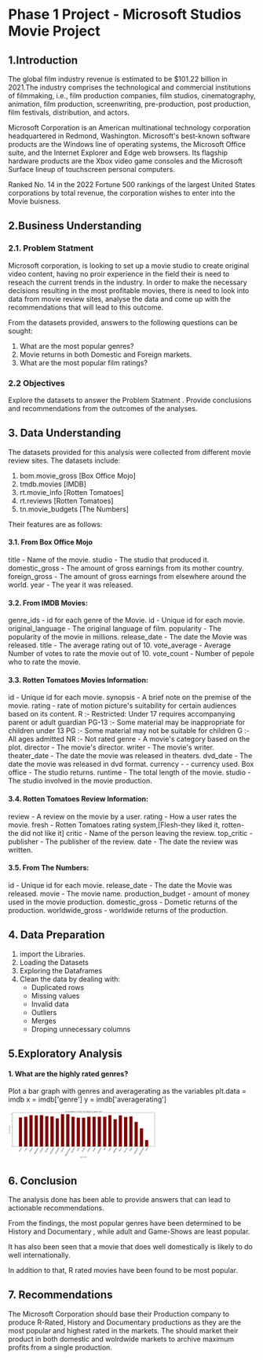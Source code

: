 # Phase 1 Project - Microsoft Studios Movie Project
## 1.Introduction
The global film industry revenue is estimated to be $101.22 billion in 2021.The industry comprises the technological and commercial institutions of filmmaking, i.e., film production companies, film studios, cinematography, animation, film production, screenwriting, pre-production, post production, film festivals, distribution, and actors.

Microsoft Corporation is an American multinational technology corporation headquartered in Redmond, Washington. Microsoft's best-known software products are the Windows line of operating systems, the Microsoft Office suite, and the Internet Explorer and Edge web browsers. Its flagship hardware products are the Xbox video game consoles and the Microsoft Surface lineup of touchscreen personal computers.

Ranked No. 14 in the 2022 Fortune 500 rankings of the largest United States corporations by total revenue, the corporation wishes to enter into the Movie buisness.

## 2.Business Understanding
### 2.1. Problem Statment
Microsoft corporation, is looking to set up a movie studio to create original video content, having no proir experience in the field their is need to reseach the current trends in the industry. In order to make the necessary decisions resulting in the most profitable movies, there is need to look into data from movie review sites, analyse the data and come up with the recommendations that will lead to this outcome.

From the datasets provided, answers to the following questions can be sought:

1. What are the most popular genres?
2. Movie returns in both Domestic and Foreign markets.
3. What are the most popular film ratings?

### 2.2 Objectives
Explore the datasets to answer the Problem Statment .
Provide conclusions and recommendations from the outcomes of the analyses.

## 3. Data Understanding
The datasets provided for this analysis were collected from different movie review sites.
The datasets include:

1. bom.movie_gross [Box Office Mojo]
2. tmdb.movies [IMDB]
3. rt.movie_info [Rotten Tomatoes]
4. rt.reviews [Rotten Tomatoes]
5. tn.movie_budgets [The Numbers]

Their features are as follows:

#### 3.1. From Box Office Mojo
title - Name of the movie.
studio - The studio that produced it.
domestic_gross - The amount of gross earnings from its mother country.
foreign_gross - The amount of gross earnings from elsewhere around the world.
year - The year it was released.

#### 3.2. From IMDB Movies:
genre_ids - id for each genre of the Movie.
id - Unique id for each movie.
original_language - The original language of film.
popularity - The popularity of the movie in millions.
release_date - The date the Movie was released.
title - The average rating out of 10.
vote_average - Average Number of votes to rate the movie out of 10.
vote_count - Number of pepole who to rate the movie.

#### 3.3. Rotten Tomatoes Movies Information:
id - Unique id for each movie.
synopsis - A brief note on the premise of the movie.
rating - rate of motion picture's suitability for certain audiences based on its content.
R :- Restricted: Under 17 requires accompanying parent or adult guardian
PG-13 :- Some material may be inappropriate for children under 13
PG :- Some material may not be suitable for children
G :- All ages admitted
NR :- Not rated
genre - A movie's category based on the plot.
director - The movie's director.
writer - The movie's writer.
theater_date - The date the movie was released in theaters.
dvd_date - The date the movie was released in dvd format.
currency - - currency used.
Box office - The studio returns.
runtime - The total length of the movie.
studio - The studio involved in the movie production.

#### 3.4. Rotten Tomatoes Review Information:
review - A review on the movie by a user.
rating - How a user rates the movie.
fresh - Rotten Tomatoes rating system,[Flesh-they liked it, rotten- the did not like it]
critic - Name of the person leaving the review.
top_critic -
publisher - The publisher of the review.
date - The date the review was written.

#### 3.5. From The Numbers:
id - Unique id for each movie.
release_date - The date the Movie was released.
movie - The movie name.
production_budget - amount of money used in the movie production.
domestic_gross - Dometic returns of the production.
worldwide_gross - worldwide returns of the production.

## 4. Data Preparation
1. import the Libraries.
2. Loading the Datasets
3. Exploring the Dataframes
4. Clean the data by dealing with:
    - Duplicated rows
    - Missing values
    - Invalid data
    - Outliers
    - Merges
    - Droping unnecessary columns

## 5.Exploratory Analysis
 #### 1. What are the highly rated  genres?
Plot a bar graph with genres and averagerating as the variables
plt.data = imdb
x = imdb['genre']
y = imdb['averagerating']

<img
  src="img/Average Rating of Different Movie Genres according to IMDB.png"
  alt="Alt text"
  title="Optional title"
  style="display: inline-block; margin: 0 auto; max-width: 300px">

## 6. Conclusion
The analysis done has been able to provide answers that can lead to actionable recommendations. 

From the findings, the most popular genres have been determined to be History and Documentary , while adult and Game-Shows are least popular. 

It has also been seen that a movie that does well domestically is likely to do well internationally. 

In addition to that, R rated movies have been found to be most popular.
## 7. Recommendations
The Microsoft Corporation should base their Production company to produce R-Rated, History and Documentary productions as they are the most popular and highest rated in the markets.
The should market their product in both domestic and wolrdwide markets to archive maximum profits from a single production.

